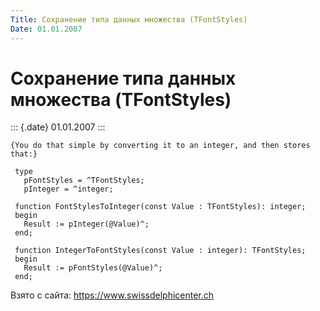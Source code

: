 ```yaml
---
Title: Сохранение типа данных множества (TFontStyles)
Date: 01.01.2007
---
```



Сохранение типа данных множества (TFontStyles)
==============================================

::: {.date}
01.01.2007
:::

    {You do that simple by converting it to an integer, and then stores that:}
     
     type
       pFontStyles = ^TFontStyles;
       pInteger = ^integer;
     
     function FontStylesToInteger(const Value : TFontStyles): integer;
     begin
       Result := pInteger(@Value)^;
     end;
     
     function IntegerToFontStyles(const Value : integer): TFontStyles;
     begin
       Result := pFontStyles(@Value)^;
     end;

Взято с сайта: <https://www.swissdelphicenter.ch>
